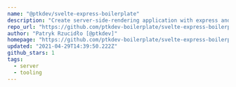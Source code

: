 ```yaml
---
name: "@ptkdev/svelte-express-boilerplate"
description: "Create server-side-rendering application with express and this friendly Svelte boillerplate"
repo_url: "https://github.com/ptkdev-boilerplate/svelte-express-boilerplate"
author: "Patryk Rzucidło [@ptkdev]"
homepage: "https://github.com/ptkdev-boilerplate/svelte-express-boilerplate"
updated: "2021-04-29T14:39:50.222Z"
github_stars: 1
tags: 
  - server
  - tooling
---
```

